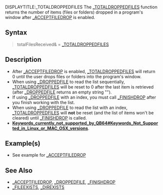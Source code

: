 DISPLAYTITLE:_TOTALDROPPEDFILES
The [_TOTALDROPPEDFILES](_TOTALDROPPEDFILES) function returns the number of items (files or folders) dropped in a program's window after [_ACCEPTFILEDROP](_ACCEPTFILEDROP) is enabled.


## Syntax

>  totalFilesReceived& = [_TOTALDROPPEDFILES](_TOTALDROPPEDFILES)


## Description

* After [_ACCEPTFILEDROP](_ACCEPTFILEDROP) is enabled, [_TOTALDROPPEDFILES](_TOTALDROPPEDFILES) will return 0 until the user drops files or folders into the program's window.
* When using [_DROPPEDFILE](_DROPPEDFILE) to read the list sequentially, [_TOTALDROPPEDFILES](_TOTALDROPPEDFILES) will be reset to 0 after the last item is retrieved (after [_DROPPEDFILE](_DROPPEDFILE) returns an empty string "").
* If using [_DROPPEDFILE](_DROPPEDFILE) with an index, you must call [_FINISHDROP](_FINISHDROP) after you finish working with the list.
* When using [_DROPPEDFILE](_DROPPEDFILE) to read the list with an index, [_TOTALDROPPEDFILES](_TOTALDROPPEDFILES) will **not** be reset (and the list of items won't be cleared) until [_FINISHDROP](_FINISHDROP) is called.
* **[Keywords_currently_not_supported_by_QB64#Keywords_Not_Supported_in_Linux_or_MAC_OSX_versions](Keywords_currently_not_supported_by_QB64#Keywords_Not_Supported_in_Linux_or_MAC_OSX_versions)**.


## Example(s)

* See example for [_ACCEPTFILEDROP](_ACCEPTFILEDROP)

## See Also

* [_ACCEPTFILEDROP](_ACCEPTFILEDROP), [_DROPPEDFILE](_DROPPEDFILE), [_FINISHDROP](_FINISHDROP)
* [_FILEEXISTS](_FILEEXISTS), [_DIREXISTS](_DIREXISTS)




